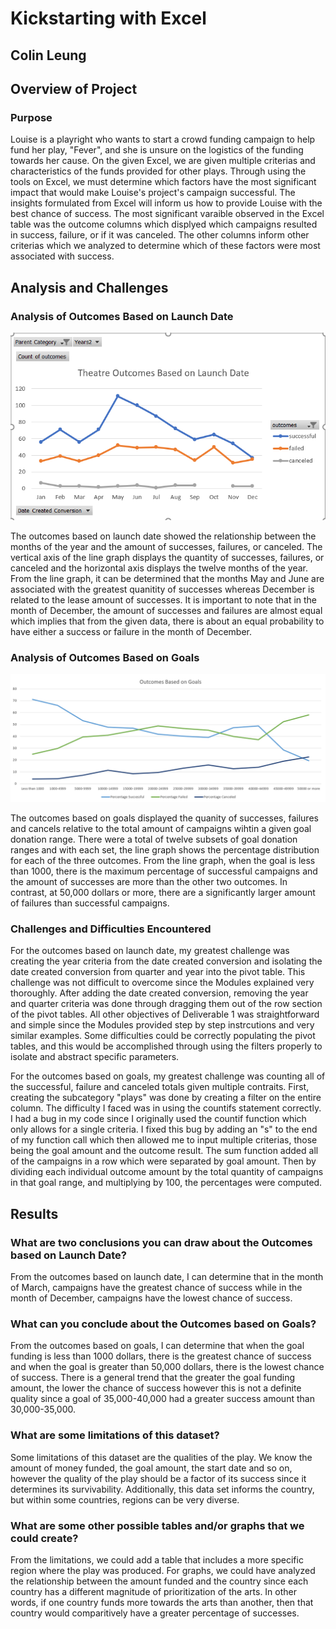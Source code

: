 # Kickstarting with Excel
## Colin Leung

## Overview of Project

### Purpose
Louise is a playright who wants to start a crowd funding campaign to help fund her play, "Fever", and she is unsure on the logistics of the funding towards her cause. On the given Excel, we are given multiple criterias and characteristics of the funds provided for other plays. Through using the tools on Excel, we must determine which factors have the most significant impact that would make Louise's project's campaign successful. The insights formulated from Excel will inform us how to provide Louise with the best chance of success. The most significant varaible observed in the Excel table was the outcome columns which displyed which campaigns resulted in success, failure, or if it was canceled. The other columns inform other criterias which we analyzed to determine which of these factors were most associated with success. 

## Analysis and Challenges

### Analysis of Outcomes Based on Launch Date
![Theater_Outcomes_vs_Launch](Theater_Outcomes_vs_Launch.png)


The outcomes based on launch date showed the relationship between the months of the year and the amount of successes, failures, or canceled. The vertical axis of the line graph displays the quantity of successes, failures, or canceled and the horizontal axis displays the twelve months of the year. From the line graph, it can be determined that the months May and June are associated with the greatest quanitity of successes whereas December is related to the lease amount of successes. It is important to note that in the month of December, the amount of successes and failures are almost equal which implies that from the given data, there is about an equal probability to have either a success or failure in the month of December.

### Analysis of Outcomes Based on Goals
![Outcomes_vs_Goals](Outcomes_vs_Goals.png)


The outcomes based on goals displayed the quanity of successes, failures and cancels relative to the total amount of campaigns wihtin a given goal donation range. There were a total of twelve subsets of goal donation ranges and with each set, the line graph shows the percentage distribution for each of the three outcomes. From the line graph, when the goal is less than 1000, there is the maximum percentage of successful campaigns and the amount of successes are more than the other two outcomes. In contrast, at 50,000 dollars or more, there are a significantly larger amount of failures than successful campaigns. 

### Challenges and Difficulties Encountered
For the outcomes based on launch date, my greatest challenge was creating the year criteria from the date created conversion and isolating the date created conversion from quarter and year into the pivot table. This challenge was not difficult to overcome since the Modules explained very thoroughly. After adding the date created conversion, removing the year and quarter criteria was done through dragging them out of the row section of the pivot tables. All other objectives of Deliverable 1 was straightforward and simple since the Modules provided step by step instrcutions and very similar examples. Some difficulties could be correctly populating the pivot tables, and this would be accomplished through using the filters properly to isolate and abstract specific parameters. 

For the outcomes based on goals, my greatest challenge was counting all of the successful, failure and canceled totals given multiple contraits. First, creating the subcategory "plays" was done by creating a filter on the entire column. The difficulty I faced was in using the countifs statement correctly. I had a bug in my code since I originally used the countif function which only allows for a single criteria. I fixed this bug by adding an "s" to the end of my function call which then allowed me to input multiple criterias, those being the goal amount and the outcome result. The sum function added all of the campaigns in a row which were separated by goal amount. Then by dividing each individual outcome amount by the total quantity of campaigns in that goal range, and multiplying by 100, the percentages were computed. 

## Results

### What are two conclusions you can draw about the Outcomes based on Launch Date?
From the outcomes based on launch date, I can determine that in the month of March, campaigns have the greatest chance of success while in the month of December, campaigns have the lowest chance of success. 
### What can you conclude about the Outcomes based on Goals?
From the outcomes based on goals, I can determine that when the goal funding is less than 1000 dollars, there is the greatest chance of success and when the goal is greater than 50,000 dollars, there is the lowest chance of success. There is a general trend that the greater the goal funding amount, the lower the chance of success however this is not a definite quality since a goal of 35,000-40,000 had a greater success amount than 30,000-35,000.
### What are some limitations of this dataset?
Some limitations of this dataset are the qualities of the play. We know the amount of money funded, the goal amount, the start date and so on, however the quality of the play should be a factor of its success since it determines its survivability. Additionally, this data set informs the country, but within some countries, regions can be very diverse.
### What are some other possible tables and/or graphs that we could create?
From the limitations, we could add a table that includes a more specific region where the play was produced. For graphs, we could have analyzed the relationship between the amount funded and the country since each country has a different magnitude of prioritization of the arts. In other words, if one country funds more towards the arts than another, then that country would comparitively have a greater percentage of successes. 
